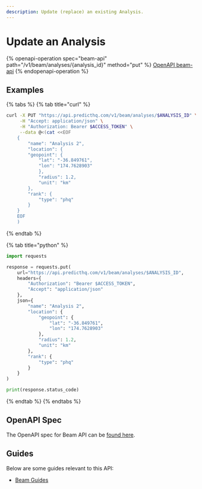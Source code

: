 ```yaml
---
description: Update (replace) an existing Analysis.
---
```


# Update an Analysis

{% openapi-operation spec="beam-api" path="/v1/beam/analyses/{analysis_id}" method="put" %}
[OpenAPI beam-api](https://raw.githubusercontent.com/predicthq/api-specs/refs/heads/main/openapi/beam-api.yaml)
{% endopenapi-operation %}

## Examples

{% tabs %}
{% tab title="curl" %}
```bash
curl -X PUT "https://api.predicthq.com/v1/beam/analyses/$ANALYSIS_ID" \
     -H "Accept: application/json" \
     -H "Authorization: Bearer $ACCESS_TOKEN" \
     --data @<(cat <<EOF
    {
        "name": "Analysis 2",
        "location": {
        "geopoint": {
            "lat": "-36.849761",
            "lon": "174.7628903"
            },
            "radius": 1.2,
            "unit": "km"
        },
        "rank": {
            "type": "phq"
        }
    }
    EOF
    )
```
{% endtab %}

{% tab title="python" %}
```python
import requests

response = requests.put(
    url="https://api.predicthq.com/v1/beam/analyses/$ANALYSIS_ID",
    headers={
        "Authorization": "Bearer $ACCESS_TOKEN",
        "Accept": "application/json"
    },
    json={
        "name": "Analysis 2",
        "location": {
            "geopoint": {
                "lat": "-36.849761",
                "lon": "174.7628903"
            },
            "radius": 1.2,
            "unit": "km"
        },
        "rank": {
            "type": "phq"
        }
    }
)

print(response.status_code)
```
{% endtab %}
{% endtabs %}

## OpenAPI Spec

The OpenAPI spec for Beam API can be [found here](https://api.predicthq.com/docs/?urls.primaryName=Beam+API).

## Guides

Below are some guides relevant to this API:

* [Beam Guides](https://app.gitbook.com/s/tNhzHETmXsrWeVBndqqJ/getting-started/guides/beam-guides)
